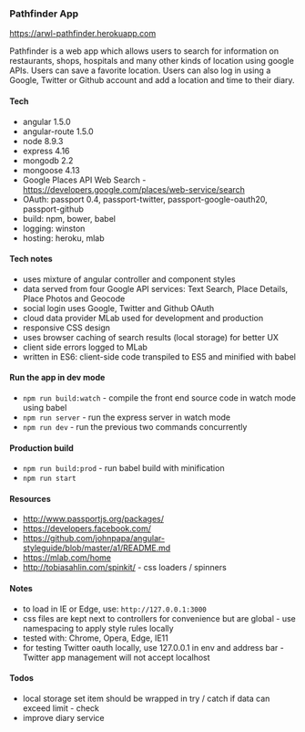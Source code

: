 ### Pathfinder App 

https://arwl-pathfinder.herokuapp.com

Pathfinder is a web app which allows users to search for information on restaurants, shops, hospitals and many other kinds of location using google APIs. Users can save a favorite location. Users can also log in using a Google, Twitter or Github account and add a location and time to their diary. 

#### Tech 
- angular 1.5.0 
- angular-route 1.5.0 
- node 8.9.3
- express 4.16
- mongodb 2.2
- mongoose 4.13 
- Google Places API Web Search - https://developers.google.com/places/web-service/search 
- OAuth: passport 0.4, passport-twitter, passport-google-oauth20, passport-github
- build: npm, bower, babel
- logging: winston 
- hosting: heroku, mlab

#### Tech notes 
- uses mixture of angular controller and component styles
- data served from four Google API services: Text Search, Place Details, Place Photos and Geocode
- social login uses Google, Twitter and Github OAuth
- cloud data provider MLab used for development and production
- responsive CSS design
- uses browser caching of search results (local storage) for better UX
- client side errors logged to MLab
- written in ES6: client-side code transpiled to ES5 and minified with babel

#### Run the app in dev mode
- `npm run build:watch` - compile the front end source code in watch mode using babel 
- `npm run server` - run the express server in watch mode
- `npm run dev` - run the previous two commands concurrently 

#### Production build
- `npm run build:prod` - run babel build with minification 
- `npm run start`

#### Resources 
- http://www.passportjs.org/packages/
- https://developers.facebook.com/ 
- https://github.com/johnpapa/angular-styleguide/blob/master/a1/README.md 
- https://mlab.com/home 
- http://tobiasahlin.com/spinkit/ - css loaders / spinners

#### Notes 
- to load in IE or Edge, use: `http://127.0.0.1:3000`
- css files are kept next to controllers for convenience but are global - use namespacing to apply style rules locally
- tested with: Chrome, Opera, Edge, IE11
- for testing Twitter oauth locally, use 127.0.0.1 in env and address bar - Twitter app management will not accept localhost

#### Todos
- local storage set item should be wrapped in try / catch if data can exceed limit - check
- improve diary service



 





